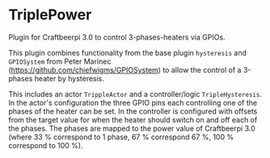 # TriplePower
Plugin for Craftbeerpi 3.0 to control 3-phases-heaters via GPIOs.

This plugin combines functionality from the base plugin ``hysteresis`` and ``GPIOSystem`` from Peter Marinec (https://github.com/chiefwigms/GPIOSystem) to allow the control of a 3-phases heater by hysteresis. 

This includes an actor `TrippleActor` and a controller/logic `TripleHysteresis`. In the actor's configuration the three GPIO pins each controlling one of the phases of the heater can be set. In the controller is configured with offsets from the target value for when the heater should switch on and off each of the phases. The phases are mapped to the power value of Craftbeerpi 3.0 (where 33 % correspond to 1 phase, 67 % correspond 67 %, 100 % correspond to 100 %).